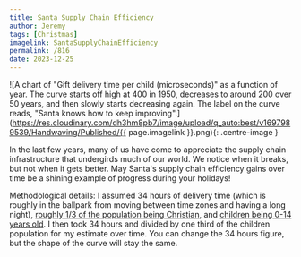 ```yaml
---
title: Santa Supply Chain Efficiency
author: Jeremy
tags: [Christmas]
imagelink: SantaSupplyChainEfficiency
permalink: /816
date: 2023-12-25
---
```


![A chart of "Gift delivery time per child (microseconds)" as a function of year. The curve starts off high at 400 in 1950, decreases to around 200 over 50 years, and then slowly starts decreasing again. The label on the curve reads, "Santa knows how to keep improving".](https://res.cloudinary.com/dh3hm8pb7/image/upload/q_auto:best/v1697989539/Handwaving/Published/{{ page.imagelink }}.png){: .centre-image }

In the last few years, many of us have come to appreciate the supply chain infrastructure that undergirds much of our world. We notice when it breaks, but not when it gets better. May Santa's supply chain efficiency gains over time be a shining example of progress during your holidays!

Methodological details: I assumed 34 hours of delivery time (which is roughly in the ballpark from moving between time zones and having a long night), [roughly 1/3 of the population being Christian](https://www.gordonconwell.edu/center-for-global-christianity/resources/status-of-global-christianity/), and [children being 0-14 years old](https://ourworldindata.org/grapher/population-by-age-group). I then took 34 hours and divided by one third of the children population for my estimate over time. You can change the 34 hours figure, but the shape of the curve will stay the same.
